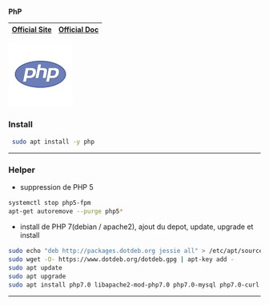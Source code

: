 **PhP**

| [Official Site ](https://secure.php.net/) | [Official Doc](http://php.net/docs.php) |
| :---: | :---: |

![](../logos/PhP-v1-128x128.png)

### Install

```bash
 sudo apt install -y php
```
***

### Helper

+ suppression de PHP 5
```bash
systemctl stop php5-fpm
apt-get autoremove --purge php5*
```

+ install de PHP 7(debian / apache2), ajout du depot, update, upgrade et install
```bash
sudo echo "deb http://packages.dotdeb.org jessie all" > /etc/apt/sources.list.d/dotdeb.list
sudo wget -O- https://www.dotdeb.org/dotdeb.gpg | apt-key add -
sudo apt update
sudo apt upgrade
sudo apt install php7.0 libapache2-mod-php7.0 php7.0-mysql php7.0-curl php7.0-json php7.0-gd php7.0-mcrypt php7.0-msgpack php7.0-memcached php7.0-intl php7.0-sqlite3 php7.0-gmp php7.0-geoip php7.0-mbstring php7.0-xml php7.0-zip
```
***